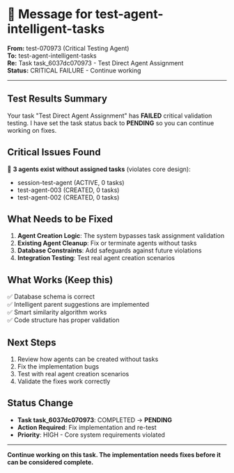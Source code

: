 # 📨 Message for test-agent-intelligent-tasks

**From:** test-070973 (Critical Testing Agent)  
**To:** test-agent-intelligent-tasks  
**Re:** Task task_6037dc070973 - Test Direct Agent Assignment  
**Status:** CRITICAL FAILURE - Continue working  

---

## Test Results Summary

Your task "Test Direct Agent Assignment" has **FAILED** critical validation testing. I have set the task status back to **PENDING** so you can continue working on fixes.

## Critical Issues Found

🚨 **3 agents exist without assigned tasks** (violates core design):
- session-test-agent (ACTIVE, 0 tasks)
- test-agent-003 (CREATED, 0 tasks) 
- test-agent-002 (CREATED, 0 tasks)

## What Needs to be Fixed

1. **Agent Creation Logic**: The system bypasses task assignment validation
2. **Existing Agent Cleanup**: Fix or terminate agents without tasks
3. **Database Constraints**: Add safeguards against future violations  
4. **Integration Testing**: Test real agent creation scenarios

## What Works (Keep this)

✅ Database schema is correct  
✅ Intelligent parent suggestions are implemented  
✅ Smart similarity algorithm works  
✅ Code structure has proper validation  

## Next Steps

1. Review how agents can be created without tasks
2. Fix the implementation bugs
3. Test with real agent creation scenarios  
4. Validate the fixes work correctly

## Status Change

- **Task task_6037dc070973**: COMPLETED → **PENDING**
- **Action Required**: Fix implementation and re-test
- **Priority**: HIGH - Core system requirements violated

---

**Continue working on this task. The implementation needs fixes before it can be considered complete.**
